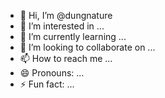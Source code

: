 - 👋 Hi, I’m @dungnature
- 👀 I’m interested in ...
- 🌱 I’m currently learning ...
- 💞️ I’m looking to collaborate on ...
- 📫 How to reach me ...
- 😄 Pronouns: ...
- ⚡ Fun fact: ...

<!---
dungnature/dungnature is a ✨ special ✨ repository because its `README.md` (this file) appears on your GitHub profile.
You can click the Preview link to take a look at your changes.
--->
